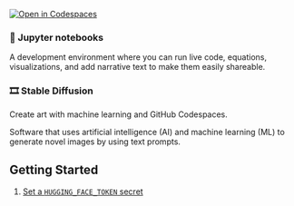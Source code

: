 [![Open in Codespaces](https://github.com/codespaces/badge.svg)](https://github.com/codespaces/new/?repo=539265470&machine=standardLinuxNcv3&ref=main&devcontainer_path=.devcontainer%2Fdevcontainer.json)

### 📔 Jupyter notebooks
A development environment where you can run live code, equations, visualizations, and add narrative text to make them easily shareable. 

### 🎞 Stable Diffusion

Create art with machine learning and GitHub Codespaces. 

Software that uses artificial intelligence (AI) and machine learning (ML) to generate novel images by using text prompts.

## Getting Started

1. [Set a `HUGGING_FACE_TOKEN` secret](https://docs.github.com/en/codespaces/managing-your-codespaces/managing-encrypted-secrets-for-your-codespaces)

